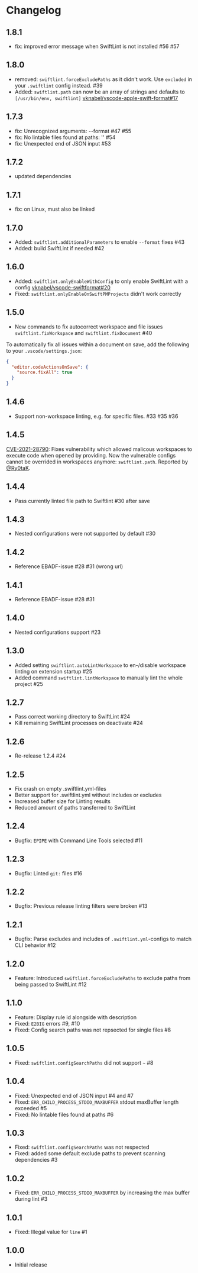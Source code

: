 # Changelog

## 1.8.1

- fix: improved error message when SwiftLint is not installed #56 #57

## 1.8.0

- removed: `swiftlint.forceExcludePaths` as it didn't work. Use `excluded` in your `.swiftlint` config instead. #39
- Added: `swiftlint.path` can now be an array of strings and defaults to `[/usr/bin/env, swiftlint]` [vknabel/vscode-apple-swift-format#17](https://github.com/vknabel/vscode-apple-swift-format/issues/17)

## 1.7.3

- fix: Unrecognized arguments: --format #47 #55
- fix: No lintable files found at paths: '' #54
- fix: Unexpected end of JSON input #53

## 1.7.2

- updated dependencies

## 1.7.1

- fix: on Linux, must also be linked

## 1.7.0

- Added: `swiftlint.additionalParameters` to enable `--format` fixes #43
- Added: build SwiftLint if needed #42

## 1.6.0

- Added: `swiftlint.onlyEnableWithConfig` to only enable SwiftLint with a config [vknabel/vscode-swiftformat#20](https://github.com/vknabel/vscode-swiftformat/issues/20)
- Fixed: `swiftlint.onlyEnableOnSwiftPMProjects` didn't work correctly

## 1.5.0

- New commands to fix autocorrect workspace and file issues `swiftlint.fixWorkspace` and `swiftlint.fixDocument` #40

To automatically fix all issues within a document on save, add the following to your `.vscode/settings.json`:

```json
{
  "editor.codeActionsOnSave": {
    "source.fixAll": true
  }
}
```

## 1.4.6

- Support non-workspace linting, e.g. for specific files. #33 #35 #36

## 1.4.5

[CVE-2021-28790](https://cve.mitre.org/cgi-bin/cvename.cgi?name=CVE-2021-28790): Fixes vulnerability which allowed malicous workspaces to execute code when opened by providing. Now the vulnerable configs cannot be overrided in workspaces anymore: `swiftlint.path`. Reported by [@Ry0taK](https://github.com/Ry0taK).

## 1.4.4

- Pass currently linted file path to Swiftlint #30 after save

## 1.4.3

- Nested configurations were not supported by default #30

## 1.4.2

- Reference EBADF-issue #28 #31 (wrong url)

## 1.4.1

- Reference EBADF-issue #28 #31

## 1.4.0

- Nested configurations support #23

## 1.3.0

- Added setting `swiftlint.autoLintWorkspace` to en-/disable workspace linting on extension startup #25
- Added command `swiftlint.lintWorkspace` to manually lint the whole project #25

## 1.2.7

- Pass correct working directory to SwiftLint #24
- Kill remaining SwiftLint processes on deactivate #24

## 1.2.6

- Re-release 1.2.4 #24

## 1.2.5

- Fix crash on empty .swiftlint.yml-files
- Better support for .swiftlint.yml without includes or excludes
- Increased buffer size for Linting results
- Reduced amount of paths transferred to SwiftLint

## 1.2.4

- Bugfix: `EPIPE` with Command Line Tools selected #11

## 1.2.3

- Bugfix: Linted `git:` files #16

## 1.2.2

- Bugfix: Previous release linting filters were broken #13

## 1.2.1

- Bugfix: Parse excludes and includes of `.swiftlint.yml`-configs to match CLI behavior #12

## 1.2.0

- Feature: Introduced `swiftlint.forceExcludePaths` to exclude paths from being passed to SwiftLint #12

## 1.1.0

- Feature: Display rule id alongside with description
- Fixed: `E2BIG` errors #9, #10
- Fixed: Config search paths was not repsected for single files #8

## 1.0.5

- Fixed: `swiftlint.configSearchPaths` did not support `~` #8

## 1.0.4

- Fixed: Unexpected end of JSON input #4 and #7
- Fixed: `ERR_CHILD_PROCESS_STDIO_MAXBUFFER` stdout maxBuffer length exceeded #5
- Fixed: No lintable files found at paths #6

## 1.0.3

- Fixed: `swiftlint.configSearchPaths` was not respected
- Fixed: added some default exclude paths to prevent scanning dependencies #3

## 1.0.2

- Fixed: `ERR_CHILD_PROCESS_STDIO_MAXBUFFER` by increasing the max buffer during lint #3

## 1.0.1

- Fixed: Illegal value for `line` #1

## 1.0.0

- Initial release
